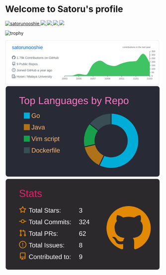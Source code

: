 # Welcome to Satoru's profile
<p align="left">
  <a href="https://github.com/satorunooshie/satorunooshie">
    <img src="https://komarev.com/ghpvc/?username=satorunooshie" alt="satorunooshie" />
  </a>
  <a href="http://twitter.com/satorunooshie">
    <img height="20" src="https://img.shields.io/twitter/follow/satorunooshie?label=Twitter&logo=twitter&style=flat" />
  </a>
  <a href="https://github.com/satorunooshie">
    <img height="20" src="https://img.shields.io/github/followers/satorunooshie?label=follow&logo=github&style=flat" />
  </a>
  <a href="http://qiita.com/satorunooshie">
    <img height="20" src="https://qiita-badge.apiapi.app/s/satorunooshie/posts.svg" />
  </a>
  <a href="http://qiita.com/satorunooshie">
    <img height="20" src="https://qiita-badge.apiapi.app/s/satorunooshie/contributions.svg" />
  </a>
</p>

![trophy](https://github-profile-trophy.vercel.app/?username=satorunooshie&theme=gruvbox)

![](https://raw.githubusercontent.com/satorunooshie/satorunooshie/master/myprofiles/github/0-profile-details.svg)
![](https://raw.githubusercontent.com/satorunooshie/satorunooshie/master/myprofiles/dracula/1-repos-per-language.svg)
![](https://raw.githubusercontent.com/satorunooshie/satorunooshie/master/myprofiles/monokai/3-stats.svg)

